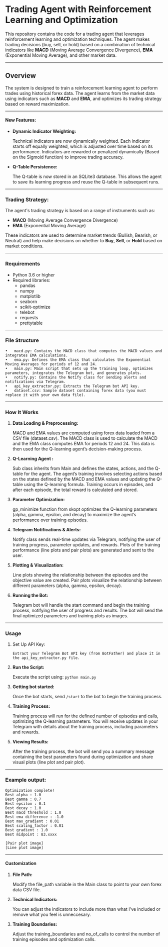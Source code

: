 # Trading Agent with Reinforcement Learning and Optimization

This repository contains the code for a trading agent that leverages reinforcement learning and optimization techniques. The agent makes trading decisions (buy, sell, or hold) based on a combination of technical indicators like **MACD** (Moving Average Convergence Divergence), **EMA** (Exponential Moving Average), and other market data.

---
## Overview

The system is designed to train a reinforcement learning agent to perform trades using historical forex data. The agent learns from the market data using indicators such as **MACD** and **EMA**, and optimizes its trading strategy based on reward maximization.

---
#### New Features:
- **Dynamic Indicator Weighting:**

	Technical indicators are now dynamically weighted. Each indicator starts off equally weighted, which is adjusted over time based on its performance. Indicators are rewarded or penalized dynamically (Based on the Sigmoid function) to improve trading accuracy.

- **Q-Table Persistence:**

	The Q-table is now stored in an SQLite3 database. This allows the agent to save its learning progress and reuse the Q-table in subsequent runs.
---
### Trading Strategy:
The agent's trading strategy is based on a range of instruments such as:
- **MACD** (Moving Average Convergence Divergence)
- **EMA** (Exponential Moving Average)

These indicators are used to determine market trends (Bullish, Bearish, or Neutral) and help make decisions on whether to **Buy**, **Sell**, or **Hold** based on market conditions.

---
### Requirements

- Python 3.6 or higher
- Required libraries:
  - pandas
  - numpy
  - matplotlib
  - seaborn
  - scikit-optimize
  - telebot
  - requests
  - prettytable


---
### File Structure

	•	macd.py: Contains the MACD class that computes the MACD values and integrates EMA calculations.
	•	ema.py: Defines the EMA class that calculates the Exponential Moving Averages for periods of 12 and 24.
	•	main.py: Main script that sets up the training loop, optimizes parameters, integrates the Telegram bot, and generates plots.
	•	notify.py: Contains the Notify class for sending alerts and notifications via Telegram.
	•	api_key_extractor.py: Extracts the Telegram bot API key.
	•	dataset.csv: Sample dataset containing forex data (you must replace it with your own data file).
---
### How It Works

1. **Data Loading & Preprocessing:**

	MACD and EMA values are computed using forex data loaded from a CSV file (dataset.csv). 
	The MACD class is used to calculate the MACD and the EMA class computes EMA for periods 12 and 24. This data is then used for the Q-learning agent’s decision-making process.


2.  **Q-Learning Agent :**

	Sub class inherits from Main and defines the states, actions, and the Q-table for the agent. 
	The agent’s training involves selecting actions based on the states defined by the MACD and EMA values and updating the Q-table using the Q-learning formula. 
	Training occurs in episodes, and after each episode, the total reward is calculated and stored.


3. **Parameter Optimization:**
	
	gp_minimize function from skopt optimizes the Q-learning parameters (alpha, gamma, epsilon, and decay) to maximize the agent’s performance over training episodes.


4. **Telegram Notifications & Alerts:**

	Notify class sends real-time updates via Telegram, notifying the user of training progress, parameter updates, and rewards. Plots of the training performance (line plots and pair plots) are generated and sent to the user.


5. **Plotting & Visualization:**

	Line plots showing the relationship between the episodes and the objective value are created.
	Pair plots visualize the relationship between different parameters (alpha, gamma, epsilon, decay).

6. **Running the Bot:**

    Telegram bot will handle the start command and begin the training process, notifying the user of progress and results. The bot will send the final optimized parameters and training plots as images.
---
### Usage

1.	Set Up API Key:
	
		Extract your Telegram Bot API key (from BotFather) and place it in the api_key_extractor.py file.


2. **Run the Script:**

	Execute the script using:
	```python main.py```


3. **Getting bot started:**

	Once the bot starts, send ```/start``` to the bot to begin the training process.


4.  **Training Process:**

	Training process will run for the defined number of episodes and calls, optimizing the Q-learning parameters. You will receive updates in your Telegram with details about the training process, including parameters and rewards.


5. **Viewing Results:**

	After the training process, the bot will send you a summary message containing the best parameters found during optimization and share visual plots (line plot and pair plot).

---
### Example output: 

```
Optimization complete!
Best alpha : 1.0
Best gamma : 0.7
Best epsilon : 0.1
Best decay : 1.0
Best macd threshold : 1.0
Best ema difference : -1.0
Best max_gradient : 0.01
Best scaling_factor : 0.01
Best gradient : 1.0
Best midpoint : 83.xxxx

[Pair plot image]
[Line plot image]
```
---
#### Customization

1. **File Path:** 
	
	Modify the file_path variable in the Main class to point to your own forex data CSV file.
   

2. **Technical Indicators:** 
   
   You can adjust the indicators to include more than what I've included or remove what you feel is unneccesary.


3. **Training Boundaries:** 
   
   Adjust the training_boundaries and no_of_calls to control the number of training episodes and optimization calls.

